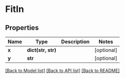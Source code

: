 # FitIn

## Properties
Name | Type | Description | Notes
------------ | ------------- | ------------- | -------------
**x** | **dict(str, str)** |  | [optional] 
**y** | **str** |  | [optional] 

[[Back to Model list]](../README.md#documentation-for-models) [[Back to API list]](../README.md#documentation-for-api-endpoints) [[Back to README]](../README.md)


